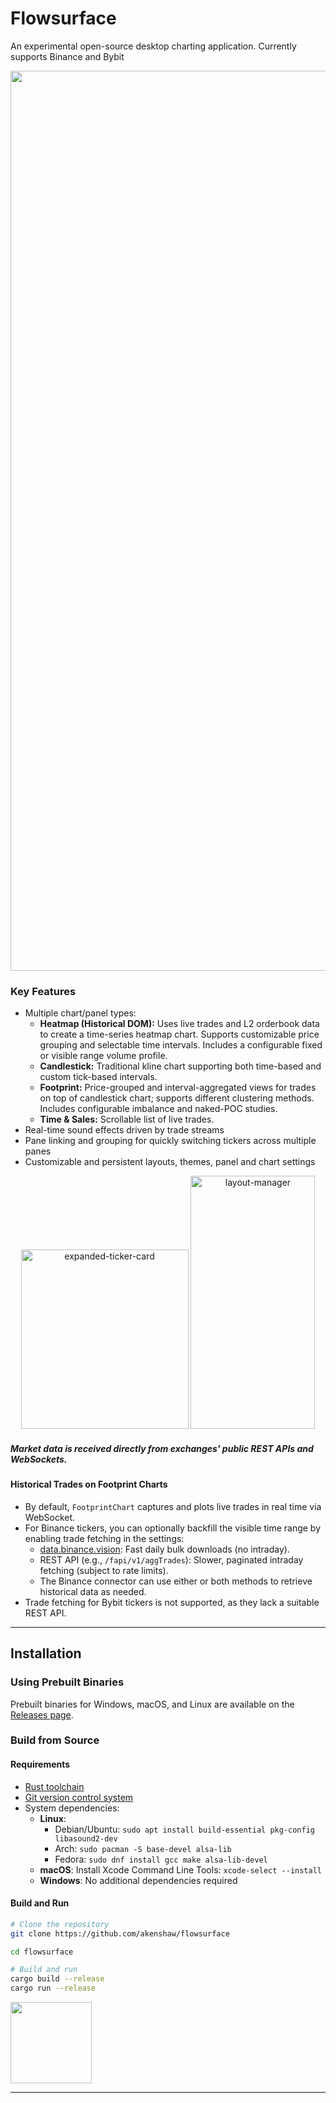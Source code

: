 # Flowsurface

An experimental open-source desktop charting application. Currently supports Binance and Bybit

<div align="center">
  <img width="2330" height="1440" alt="overview-layout-1" src="https://github.com/user-attachments/assets/7875117e-2475-4549-ac8c-6d350dacdb75" />
</div>

### Key Features

-   Multiple chart/panel types:
    -   **Heatmap (Historical DOM):** Uses live trades and L2 orderbook data to create a time-series heatmap chart. Supports customizable price grouping and selectable time intervals. Includes a configurable fixed or visible range volume profile.
    -   **Candlestick:** Traditional kline chart supporting both time-based and custom tick-based intervals.
    -   **Footprint:** Price-grouped and interval-aggregated views for trades on top of candlestick chart; supports different clustering methods. Includes configurable imbalance and naked-POC studies.
    -   **Time & Sales:** Scrollable list of live trades.
-   Real-time sound effects driven by trade streams
-   Pane linking and grouping for quickly switching tickers across multiple panes
-   Customizable and persistent layouts, themes, panel and chart settings

<div align="center">
  <img width="268" height="287" alt="expanded-ticker-card" src="https://github.com/user-attachments/assets/ab8776b1-7e81-4a2d-a9e7-42d3b238cf1a" />
  <img width="199" height="405" alt="layout-manager" src="https://github.com/user-attachments/assets/63b5cf07-c4bf-4199-90b4-f7530c60de63" />
</div>

##### Market data is received directly from exchanges' public REST APIs and WebSockets.

#### Historical Trades on Footprint Charts

-   By default, `FootprintChart` captures and plots live trades in real time via WebSocket.
-   For Binance tickers, you can optionally backfill the visible time range by enabling trade fetching in the settings:
    -   [data.binance.vision](https://data.binance.vision/): Fast daily bulk downloads (no intraday).
    -   REST API (e.g., `/fapi/v1/aggTrades`): Slower, paginated intraday fetching (subject to rate limits).
    -   The Binance connector can use either or both methods to retrieve historical data as needed.
-   Trade fetching for Bybit tickers is not supported, as they lack a suitable REST API.

---

## Installation

### Using Prebuilt Binaries

Prebuilt binaries for Windows, macOS, and Linux are available on the [Releases page](https://github.com/akenshaw/flowsurface/releases).

### Build from Source

#### Requirements

-   [Rust toolchain](https://www.rust-lang.org/tools/install)
-   [Git version control system](https://git-scm.com/)
-   System dependencies:
    -   **Linux**:
        -   Debian/Ubuntu: `sudo apt install build-essential pkg-config libasound2-dev`
        -   Arch: `sudo pacman -S base-devel alsa-lib`
        -   Fedora: `sudo dnf install gcc make alsa-lib-devel`
    -   **macOS**: Install Xcode Command Line Tools: `xcode-select --install`
    -   **Windows**: No additional dependencies required

#### Build and Run

```bash
# Clone the repository
git clone https://github.com/akenshaw/flowsurface

cd flowsurface

# Build and run
cargo build --release
cargo run --release
```

<a href="https://github.com/iced-rs/iced">
  <img src="https://gist.githubusercontent.com/hecrj/ad7ecd38f6e47ff3688a38c79fd108f0/raw/74384875ecbad02ae2a926425e9bcafd0695bade/color.svg" width="130px">
</a>

---
